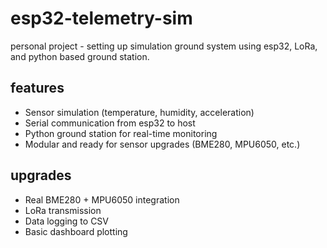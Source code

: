 # esp32-telemetry-sim
personal project -  setting up simulation ground system using esp32, LoRa, and python based ground station.

## features
- Sensor simulation (temperature, humidity, acceleration)
- Serial communication from esp32 to host
- Python ground station for real-time monitoring
- Modular and ready for sensor upgrades (BME280, MPU6050, etc.)

## upgrades

- Real BME280 + MPU6050 integration
- LoRa transmission
- Data logging to CSV
- Basic dashboard plotting

